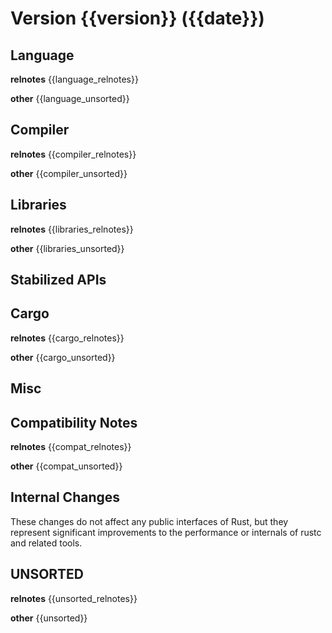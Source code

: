 Version {{version}} ({{date}})
==========================

Language
--------
**relnotes**
{{language_relnotes}}

**other**
{{language_unsorted}}

Compiler
--------
**relnotes**
{{compiler_relnotes}}

**other**
{{compiler_unsorted}}

Libraries
---------
**relnotes**
{{libraries_relnotes}}

**other**
{{libraries_unsorted}}

Stabilized APIs
---------------

Cargo
-----
**relnotes**
{{cargo_relnotes}}

**other**
{{cargo_unsorted}}

Misc
----

Compatibility Notes
-------------------
**relnotes**
{{compat_relnotes}}

**other**
{{compat_unsorted}}

Internal Changes
----------------

These changes do not affect any public interfaces of Rust, but they represent
significant improvements to the performance or internals of rustc and related
tools.

UNSORTED
--------
**relnotes**
{{unsorted_relnotes}}

**other**
{{unsorted}}

